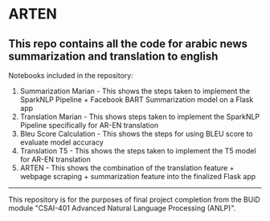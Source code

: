 # ARTEN
This repo contains all the code for arabic news summarization and translation to english 
-----------
Notebooks included in the repository:
1. Summarization Marian - This shows the steps taken to implement the SparkNLP Pipeline + Facebook BART Summarization model on a Flask app
2. Translation Marian - This shows steps taken to implement the SparkNLP Pipeline specifically for AR-EN translation
3. Bleu Score Calculation - This shows the steps for using BLEU score to evaluate model accuracy
4. Translation T5 - This shows the steps taken to implement the T5 model for AR-EN translation
5. ARTEN - This shows the combination of the translation feature + webpage scraping + summarization feature into the finalized Flask app
------------

This repository is for the purposes of final project completion from the BUiD module "CSAI-401 Advanced Natural Language Processing (ANLP)".
